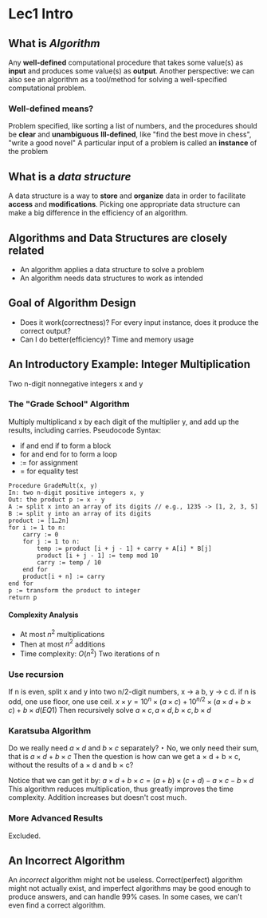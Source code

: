 # Lec1 Intro
## What is *Algorithm*
Any **well-defined** computational procedure that takes some value(s) as **input** and produces some value(s) as **output**.
Another perspective: we can also see an algorithm as a tool/method for solving a well-specified computational problem.
### Well-defined means?
Problem specified, like sorting a list of numbers, and the procedures should be **clear** and **unambiguous**
**Ill-defined**, like "find the best move in chess", "write a good novel"
A particular input of a problem is called an **instance** of the problem

## What is a *data structure*
A data structure is a way to **store** and **organize** data in order to facilitate **access** and **modifications**.
Picking one appropriate data structure can make a big difference in the efficiency of an algorithm.

## Algorithms and Data Structures are closely related
- An algorithm applies a data structure to solve a problem
- An algorithm needs data structures to work as intended

## Goal of Algorithm Design
- Does it work(correctness)? For every input instance, does it produce the correct output?
- Can I do better(efficiency)? Time and memory usage

## An Introductory Example: Integer Multiplication
Two n-digit nonnegative integers x and y
### The "Grade School" Algorithm
Multiply multiplicand x by each digit of the multiplier y, and add up the results, including carries.
Pseudocode Syntax:
- if and end if to form a block
- for and end for to form a loop
- := for assignment
- = for equality test
```
Procedure GradeMult(x, y)
In: two n-digit positive integers x, y
Out: the product p := x · y
A := split x into an array of its digits // e.g., 1235 -> [1, 2, 3, 5]
B := split y into an array of its digits
product := [1…2n]
for i := 1 to n: 
    carry := 0
    for j := 1 to n: 
        temp := product [i + j - 1] + carry + A[i] * B[j] 
        product [i + j - 1] := temp mod 10
        carry := temp / 10
    end for
    product[i + n] := carry
end for
p := transform the product to integer
return p
```
#### Complexity Analysis
- At most $n^{2}$ multiplications
- Then at most $n^{2}$ additions
- Time complexity: $O(n^{2})$ Two iterations of n

### Use recursion
If n is even, split x and y into two n/2-digit numbers, x -> a b, y -> c d.
if n is odd, one use floor, one use ceil.
$x × y = 10^{n} × (a × c) + 10^{n/2} × (a × d + b × c) + b × d (EQ1)$
Then recursively solve $a × c, a × d, b × c, b × d$

### Karatsuba Algorithm
Do we really need $a × d$ and $b × c$ separately?
‣ No, we only need their sum, that is $a × d + b × c$
Then the question is how can we get a × d + b × c, without the results of a × d and b × c?

Notice that we can get it by: $a × d + b × c = (a + b) × (c + d) - a × c - b × d$
This algorithm reduces multiplication, thus greatly improves the time complexity.
Addition increases but doesn't cost much.

### More Advanced Results
Excluded.

## An Incorrect Algorithm
An *incorrect* algorithm might not be useless.
Correct(perfect) algorithm might not actually exist, and imperfect algorithms may be good enough to produce answers, and can handle 99% cases.
In some cases, we can't even find a correct algorithm.